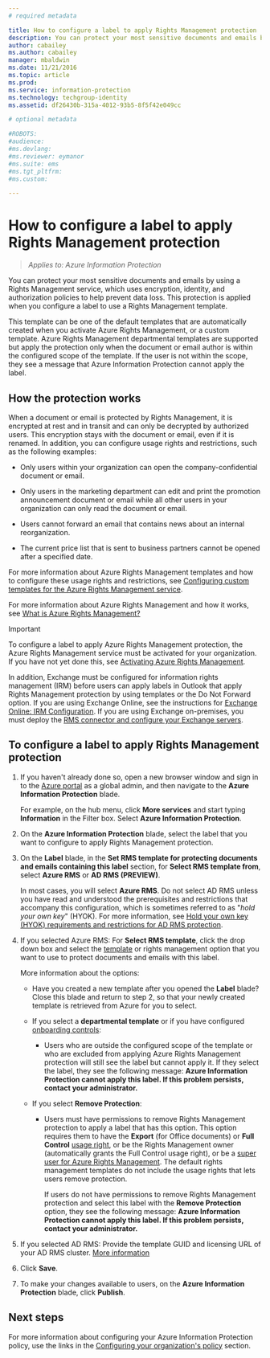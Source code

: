 ```yaml
---
# required metadata

title: How to configure a label to apply Rights Management protection | Azure Information Protection
description: You can protect your most sensitive documents and emails by using a Rights Management service, which uses encryption, identity, and authorization policies to help prevent data loss. This protection is applied when you configure a label to use a Rights Management template. 
author: cabailey
ms.author: cabailey
manager: mbaldwin
ms.date: 11/21/2016
ms.topic: article
ms.prod:
ms.service: information-protection
ms.technology: techgroup-identity
ms.assetid: df26430b-315a-4012-93b5-8f5f42e049cc

# optional metadata

#ROBOTS:
#audience:
#ms.devlang:
#ms.reviewer: eymanor
#ms.suite: ems
#ms.tgt_pltfrm:
#ms.custom:

---
```


# How to configure a label to apply Rights Management protection

>*Applies to: Azure Information Protection*

You can protect your most sensitive documents and emails by using a Rights Management service, which uses encryption, identity, and authorization policies to help prevent data loss. This  protection is applied when you configure a label to use a Rights Management template. 

This template can be one of the default templates that are automatically created when you activate Azure Rights Management, or a custom template. Azure Rights Management departmental templates are supported but apply the protection only when the document or email author is within the configured scope of the template. If the user is not within the scope, they see a message that Azure Information Protection cannot apply the label.

## How the protection works

When a document or email is protected by Rights Management, it is encrypted at rest and in transit and can only be decrypted by authorized users. This encryption stays with the document or email, even if it is renamed. In addition, you can configure usage rights and restrictions, such as the following examples:

- Only users within your organization can open the company-confidential document or email.

- Only users in the marketing department can edit and print the promotion announcement document or email while all other users in your organization can only read the document or email.

- Users cannot forward an email that contains news about an internal reorganization.

- The current price list that is sent to business partners cannot be opened after a specified date.

For more information about Azure Rights Management templates and how to configure these usage rights and restrictions, see [Configuring custom templates for the Azure Rights Management service](../deploy-use/configure-custom-templates.md).

For more information about Azure Rights Management and how it works, see [What is Azure Rights Management?](../understand-explore/what-is-azure-rms.md)

> [!IMPORTANT]
> To configure a label to apply Azure Rights Management protection, the Azure Rights Management service must be activated for your organization. If you have not yet done this, see [Activating Azure Rights Management](../deploy-use/activate-service.md).
>
>In addition, Exchange must be configured for information rights management (IRM) before users can apply labels in Outlook that apply Rights Management protection by using templates or the Do Not Forward option. If you are using Exchange Online, see the instructions for [Exchange Online: IRM Configuration](../deploy-use/configure-office365.md#exchange-online-irm-configuration). If you are using Exchange on-premises, you must deploy the [RMS connector and configure your Exchange servers](../deploy-use/deploy-rms-connector.md). 


## To configure a label to apply Rights Management protection

1. If you haven't already done so, open a new browser window and sign in to the [Azure portal](https://portal.azure.com) as a global admin, and then navigate to the **Azure Information Protection** blade. 

    For example, on the hub menu, click **More services** and start typing **Information** in the Filter box. Select **Azure Information Protection**.

2. On the **Azure Information Protection** blade, select the label that you want to configure to apply Rights Management protection.

3. On the **Label** blade, in the **Set RMS template for protecting documents and emails containing this label** section, for **Select RMS template from**, select **Azure RMS** or **AD RMS (PREVIEW)**.
    
    In most cases, you will select **Azure RMS**. Do not select AD RMS unless you have read and understood the prerequisites and restrictions that accompany this configuration, which is sometimes referred to as "*hold your own key*" (HYOK). For more information, see [Hold your own key (HYOK) requirements and restrictions for AD RMS protection](configure-adrms-restrictions.md).
    
4. If you selected Azure RMS: For **Select RMS template**, click the drop down box and select the [template](../deploy-use/configure-custom-templates.md) or rights management option that you want to use to protect documents and emails with this label.
    
    More information about the options:
    
    - Have you created a new template after you opened the **Label** blade? Close this blade and return to step 2, so that your newly created template is retrieved from Azure for you to select.
    
    - If you select a **departmental template** or if you have configured [onboarding controls](../deploy-use/activate-service.md#configuring-onboarding-controls-for-a-phased-deployment):
    
        - Users who are outside the configured scope of the template or who are excluded from applying Azure Rights Management protection will still see the label but cannot apply it. If they select the label, they see the following message: **Azure Information Protection cannot apply this label. If this problem persists, contact your administrator.**
        
    - If you select **Remove Protection**:
        
        - Users must have permissions to remove Rights Management protection to apply a label that has this option. This option requires them to have the **Export** (for Office documents) or **Full Control** [usage right](../deploy-use/configure-usage-rights.md), or be the Rights Management owner (automatically grants the Full Control usage right), or be a [super user for Azure Rights Management](../deploy-use/configure-super-users.md). The default rights management templates do not include the usage rights that lets users remove protection. 

            If users do not have permissions to remove Rights Management protection and select this label with the **Remove Protection** option, they see the following message: **Azure Information Protection cannot apply this label. If this problem persists, contact your administrator.**

5. If you selected AD RMS: Provide the template GUID and licensing URL of your AD RMS cluster. [More information](configure-adrms-restrictions.md#locating-the-information-to-specify-ad-rms-protection-with-an-azure-information-protection-label)

6. Click **Save**.

7. To make your changes available to users, on the **Azure Information Protection** blade, click **Publish**.

## Next steps

For more information about configuring your Azure Information Protection policy, use the links in the [Configuring your organization's policy](configure-policy.md#configuring-your-organizations-policy) section.  
